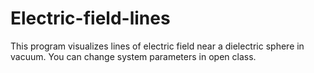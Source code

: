 # Electric-field-lines
This program visualizes lines of electric field near a dielectric sphere in vacuum. You can change system parameters in open class.
